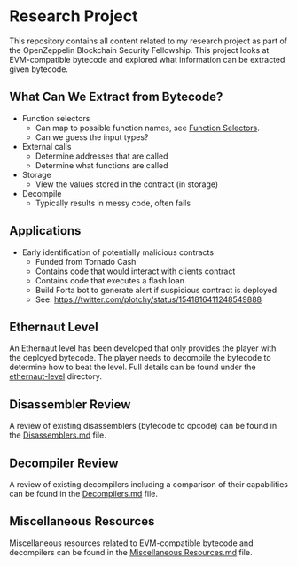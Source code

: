 # Research Project

This repository contains all content related to my research project as part of the OpenZeppelin Blockchain Security Fellowship. This project looks at EVM-compatible bytecode and explored what information can be extracted given bytecode.

## What Can We Extract from Bytecode?

- Function selectors
  - Can map to possible function names, see [Function Selectors](Miscellaneous%20Resources.md#function-selectors).
  - Can we guess the input types?
- External calls
  - Determine addresses that are called
  - Determine what functions are called
- Storage
  - View the values stored in the contract (in storage)
- Decompile
  - Typically results in messy code, often fails

## Applications

- Early identification of potentially malicious contracts
  - Funded from Tornado Cash
  - Contains code that would interact with clients contract
  - Contains code that executes a flash loan
  - Build Forta bot to generate alert if suspicious contract is deployed
  - See: https://twitter.com/plotchy/status/1541816411248549888

## Ethernaut Level

An Ethernaut level has been developed that only provides the player with the deployed bytecode. The player needs to decompile the bytecode to determine how to beat the level. Full details can be found under the [ethernaut-level](ethernaut-level) directory.

## Disassembler Review

A review of existing disassemblers (bytecode to opcode) can be found in the [Disassemblers.md](Disassemblers.md) file.

## Decompiler Review

A review of existing decompilers including a comparison of their capabilities can be found in the [Decompilers.md](Decompilers.md) file.

## Miscellaneous Resources

Miscellaneous resources related to EVM-compatible bytecode and decompilers can be found in the [Miscellaneous Resources.md](Miscellaneous%20Resources.md) file.

